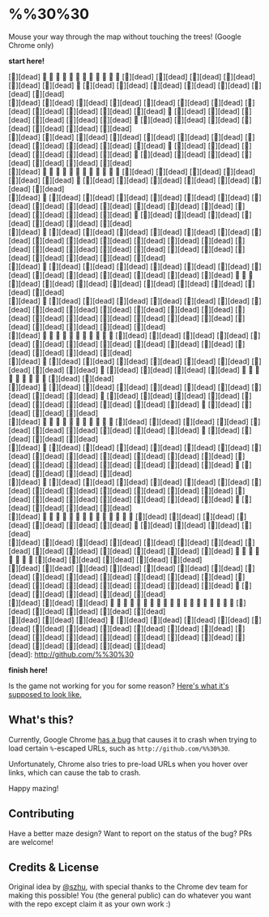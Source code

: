 %%30%30
=======

Mouse your way through the map without touching the trees! (Google Chrome only)

**start here!**

<!-- GAME -->
[🌲][dead] 🍭 🍭 🍭 🍭 🍭 🍭 🍭 🍭 🍭 🍭 🍭 🍭 [🌲][dead] [🌲][dead] [🌲][dead] [🌲][dead] [🌲][dead] [🌲][dead] 🍭 [🌲][dead] [🌲][dead] [🌲][dead] [🌲][dead] [🌲][dead] [🌲][dead] [🌲][dead]&nbsp;  
[🌲][dead] [🌲][dead] [🌲][dead] [🌲][dead] [🌲][dead] [🌲][dead] [🌲][dead] [🌲][dead] [🌲][dead] [🌲][dead] [🌲][dead] [🌲][dead] 🍭 [🌲][dead] [🌲][dead] [🌲][dead] [🌲][dead] [🌲][dead] [🌲][dead] 🍭 [🌲][dead] [🌲][dead] [🌲][dead] [🌲][dead] [🌲][dead] [🌲][dead] [🌲][dead]&nbsp;  
[🌲][dead] [🌲][dead] [🌲][dead] [🌲][dead] [🌲][dead] [🌲][dead] [🌲][dead] [🌲][dead] [🌲][dead] [🌲][dead] [🌲][dead] [🌲][dead] 🍭 [🌲][dead] [🌲][dead] [🌲][dead] [🌲][dead] [🌲][dead] [🌲][dead] 🍭 [🌲][dead] [🌲][dead] [🌲][dead] [🌲][dead] [🌲][dead] [🌲][dead] [🌲][dead]&nbsp;  
[🌲][dead] 🍭 🍭 🍭 🍭 🍭 🍭 🍭 🍭 🍭 🍭 🍭 🍭 [🌲][dead] [🌲][dead] [🌲][dead] [🌲][dead] [🌲][dead] [🌲][dead] 🍭 [🌲][dead] [🌲][dead] [🌲][dead] [🌲][dead] [🌲][dead] [🌲][dead] [🌲][dead]&nbsp;  
[🌲][dead] 🍭 [🌲][dead] [🌲][dead] [🌲][dead] [🌲][dead] [🌲][dead] [🌲][dead] [🌲][dead] [🌲][dead] [🌲][dead] [🌲][dead] [🌲][dead] [🌲][dead] [🌲][dead] [🌲][dead] [🌲][dead] [🌲][dead] [🌲][dead] 🍭 [🌲][dead] [🌲][dead] [🌲][dead] [🌲][dead] [🌲][dead] [🌲][dead] [🌲][dead]&nbsp;  
[🌲][dead] 🍭 [🌲][dead] [🌲][dead] [🌲][dead] [🌲][dead] [🌲][dead] [🌲][dead] [🌲][dead] [🌲][dead] [🌲][dead] [🌲][dead] [🌲][dead] [🌲][dead] [🌲][dead] [🌲][dead] [🌲][dead] [🌲][dead] [🌲][dead] [🌲][dead] [🌲][dead] [🌲][dead] [🌲][dead] [🌲][dead] [🌲][dead] [🌲][dead] [🌲][dead]&nbsp;  
[🌲][dead] 🍭 [🌲][dead] [🌲][dead] [🌲][dead] [🌲][dead] [🌲][dead] [🌲][dead] [🌲][dead] [🌲][dead] [🌲][dead] [🌲][dead] [🌲][dead] [🌲][dead] [🌲][dead] 🍭 🍭 🍭 [🌲][dead] [🌲][dead] [🌲][dead] [🌲][dead] [🌲][dead] [🌲][dead] [🌲][dead] [🌲][dead] [🌲][dead]&nbsp;  
[🌲][dead] 🍭 [🌲][dead] [🌲][dead] [🌲][dead] [🌲][dead] [🌲][dead] [🌲][dead] [🌲][dead] [🌲][dead] [🌲][dead] [🌲][dead] [🌲][dead] [🌲][dead] [🌲][dead] [🌲][dead] [🌲][dead] [🌲][dead] [🌲][dead] [🌲][dead] [🌲][dead] [🌲][dead] [🌲][dead] [🌲][dead] [🌲][dead] [🌲][dead] [🌲][dead]&nbsp;  
[🌲][dead] 🍭 🍭 🍭 🍭 🍭 🍭 🍭 🍭 🍭 🍭 🍭 [🌲][dead] [🌲][dead] [🌲][dead] [🌲][dead] [🌲][dead] [🌲][dead] [🌲][dead] [🌲][dead] [🌲][dead] [🌲][dead] [🌲][dead] [🌲][dead] [🌲][dead] [🌲][dead] [🌲][dead]&nbsp;  
[🌲][dead] 🍭 [🌲][dead] [🌲][dead] [🌲][dead] [🌲][dead] [🌲][dead] [🌲][dead] [🌲][dead] [🌲][dead] [🌲][dead] 🍭 [🌲][dead] [🌲][dead] [🌲][dead] [🌲][dead] 🍭 🍭 🍭 🍭 🍭 🍭 🍭 🍭 🍭 [🌲][dead] [🌲][dead]&nbsp;  
[🌲][dead] 🍭 [🌲][dead] [🌲][dead] [🌲][dead] [🌲][dead] [🌲][dead] [🌲][dead] [🌲][dead] [🌲][dead] [🌲][dead] 🍭 [🌲][dead] [🌲][dead] [🌲][dead] [🌲][dead] [🌲][dead] [🌲][dead] [🌲][dead] [🌲][dead] [🌲][dead] [🌲][dead] 🍭 [🌲][dead] [🌲][dead] [🌲][dead] [🌲][dead]&nbsp;  
[🌲][dead] 🍭 🍭 🍭 🍭 🍭 🍭 🍭 🍭 🍭 🍭 🍭 [🌲][dead] [🌲][dead] [🌲][dead] [🌲][dead] [🌲][dead] [🌲][dead] [🌲][dead] [🌲][dead] [🌲][dead] [🌲][dead] 🍭 [🌲][dead] [🌲][dead] [🌲][dead] [🌲][dead]&nbsp;  
[🌲][dead] 🍭 [🌲][dead] [🌲][dead] [🌲][dead] [🌲][dead] [🌲][dead] [🌲][dead] [🌲][dead] [🌲][dead] [🌲][dead] [🌲][dead] [🌲][dead] [🌲][dead] [🌲][dead] [🌲][dead] [🌲][dead] [🌲][dead] [🌲][dead] [🌲][dead] [🌲][dead] [🌲][dead] 🍭 [🌲][dead] [🌲][dead] [🌲][dead] [🌲][dead]&nbsp;  
[🌲][dead] 🍭 [🌲][dead] [🌲][dead] [🌲][dead] [🌲][dead] [🌲][dead] [🌲][dead] [🌲][dead] [🌲][dead] [🌲][dead] [🌲][dead] [🌲][dead] [🌲][dead] [🌲][dead] [🌲][dead] [🌲][dead] [🌲][dead] [🌲][dead] [🌲][dead] [🌲][dead] [🌲][dead] 🍭 [🌲][dead] [🌲][dead] [🌲][dead] [🌲][dead]&nbsp;  
[🌲][dead] 🍭 🍭 🍭 🍭 🍭 🍭 🍭 🍭 🍭 🍭 🍭 🍭 🍭 🍭 [🌲][dead] [🌲][dead] [🌲][dead] [🌲][dead] [🌲][dead] [🌲][dead] [🌲][dead] 🍭 [🌲][dead] [🌲][dead] [🌲][dead] [🌲][dead]&nbsp;  
[🌲][dead] [🌲][dead] [🌲][dead] [🌲][dead] [🌲][dead] [🌲][dead] [🌲][dead] [🌲][dead] [🌲][dead] [🌲][dead] [🌲][dead] [🌲][dead] [🌲][dead] [🌲][dead] 🍭 🍭 🍭 🍭 🍭 🍭 🍭 🍭 [🌲][dead] [🌲][dead] [🌲][dead] [🌲][dead] [🌲][dead]&nbsp;  
[🌲][dead] [🌲][dead] [🌲][dead] [🌲][dead] [🌲][dead] [🌲][dead] [🌲][dead] [🌲][dead] [🌲][dead] [🌲][dead] [🌲][dead] [🌲][dead] [🌲][dead] [🌲][dead] [🌲][dead] [🌲][dead] [🌲][dead] [🌲][dead] [🌲][dead] [🌲][dead] [🌲][dead] 🍭 [🌲][dead] [🌲][dead] [🌲][dead] [🌲][dead] [🌲][dead]&nbsp;  
[🌲][dead] [🌲][dead] [🌲][dead] 🍭 🍭 🍭 🍭 🍭 🍭 🍭 🍭 🍭 🍭 🍭 🍭 🍭 🍭 🍭 🍭 🍭 🍭 🍭 [🌲][dead] [🌲][dead] [🌲][dead] [🌲][dead] [🌲][dead]&nbsp;  
[🌲][dead] [🌲][dead] [🌲][dead] 🍭 [🌲][dead] [🌲][dead] [🌲][dead] [🌲][dead] [🌲][dead] [🌲][dead] [🌲][dead] [🌲][dead] [🌲][dead] [🌲][dead] [🌲][dead] [🌲][dead] [🌲][dead] [🌲][dead] [🌲][dead] [🌲][dead] [🌲][dead] [🌲][dead] [🌲][dead] [🌲][dead] [🌲][dead] [🌲][dead] [🌲][dead]&nbsp;  
[dead]: http://github.com/%%30%30
<!-- GAME -->

**finish here!**

Is the game not working for you for some reason? [Here's what it's supposed to look like.](http://cl.ly/11153b1k3i3w)


What's this?
------------

Currently, Google Chrome [has a bug](https://code.google.com/p/chromium/issues/detail?id=533361) that causes it to crash when trying to load certain `%`-escaped URLs, such as `http://github.com/%%30%30`.

Unfortunately, Chrome also tries to pre-load URLs when you hover over links, which can cause the tab to crash.

Happy mazing!


Contributing
------------

Have a better maze design? Want to report on the status of the bug? PRs are welcome!


Credits & License
-----------------

Original idea by [@szhu](http://github.com/szhu), with special thanks to the Chrome dev team for making this possible! You (the general public) can do whatever you want with the repo except claim it as your own work :)
